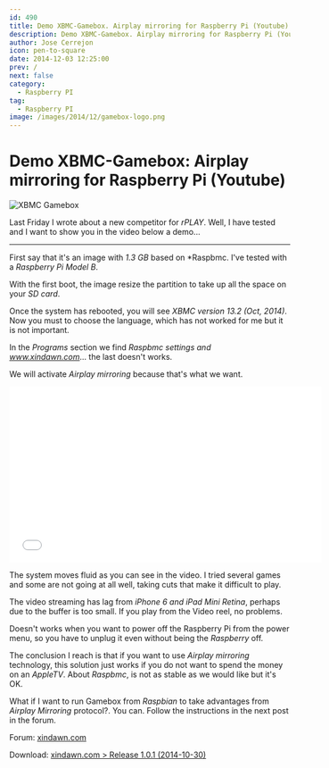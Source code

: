 ```yaml
---
id: 490
title: Demo XBMC-Gamebox. Airplay mirroring for Raspberry Pi (Youtube)
description: Demo XBMC-Gamebox. Airplay mirroring for Raspberry Pi (Youtube)
author: Jose Cerrejon
icon: pen-to-square
date: 2014-12-03 12:25:00
prev: /
next: false
category:
  - Raspberry PI
tag:
  - Raspberry PI
image: /images/2014/12/gamebox-logo.png
---
```


# Demo XBMC-Gamebox: Airplay mirroring for Raspberry Pi (Youtube)

![XBMC Gamebox](/images/2014/12/gamebox-logo.png)

Last Friday I wrote about a new competitor for *rPLAY*. Well, I have tested and I want to show you in the video below a demo...

- - -
First say that it's an image with *1.3 GB* based on *Raspbmc. I've tested with a *Raspberry Pi Model B*.

With the first boot, the image resize the partition to take up all the space on your *SD card*.

Once the system has rebooted, you will see *XBMC version 13.2 (Oct, 2014)*. Now you must to choose the language, which has not worked for me but it is not important.

In the *Programs* section we find *Raspbmc settings and www.xindawn.com*... the last doesn't works.

We will activate *Airplay mirroring* because that's what we want.

<iframe width="560" height="315" src="//www.youtube.com/embed/nZTfaeKQivM" frameborder="0" allowfullscreen></iframe>

The system moves fluid as you can see in the video. I tried several games and some are not going at all well, taking cuts that make it difficult to play.

The video streaming has lag from  *iPhone 6 and iPad Mini Retina*, perhaps due to the buffer is too small. If you play from the Video reel, no problems.

Doesn't works when you want to power off the Raspberry Pi from the power menu, so you have to unplug it even without being the *Raspberry* off.

The conclusion I reach is that if you want to use *Airplay mirroring* technology, this solution just works if you do not want to spend the money on an *AppleTV*. About *Raspbmc*, is not as stable as we would like but it's OK.

What if I want to run Gamebox from *Raspbian* to take advantages from *Airplay Mirroring* protocol?. You can. Follow the instructions in the next post in the forum.

Forum: [xindawn.com](http://www.xindawn.com/bbs/viewtopic.php?f=5&t=9&sid=33bae6a81e421af25696f3a69f3029cb)

Download: [xindawn.com > Release 1.0.1 (2014-10-30)](http://www.xindawn.com/download.php)